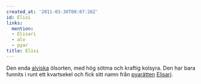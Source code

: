 ```yaml
---
created_at: '2011-03-30T08:07:26Z'
id: Elisi
links:
  mention:
  - Elisari
  - alv
  - pyar
title: Elisi
---
```


Den enda [alviska] ölsorten, med hög sötma och kraftig kolsyra. Den har bara funnits i runt ett
kvartsekel och fick sitt namn från [pyarätten][] [Elisari].

  [alviska]: alv
  [pyarätten]: pyar
  [Elisari]: Elisari
